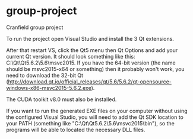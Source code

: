 # group-project
Cranfield group project

To run the project open Visual Studio and install the 3 Qt extensions.

After that restart VS, click the Qt5 menu then Qt Options and add your current Qt version. It should look something like this: C:\Qt\Qt5.6.2\5.6\msvc2015. If you have the 64-bit version (the name should be msvc2015-x64 or something) then it probably won't work, you need to download the 32-bit Qt (http://download.qt.io/official_releases/qt/5.6/5.6.2/qt-opensource-windows-x86-msvc2015-5.6.2.exe).

The CUDA toolkit v8.0 must also be installed.

If you want to run the generated EXE files on your computer without using the configured Visual Studio, you will need to add the Qt SDK location to your PATH (something like "C:\Qt\Qt5.6.2\5.6\msvc2015\bin"), so the programs will be able to located the necessary DLL files.

